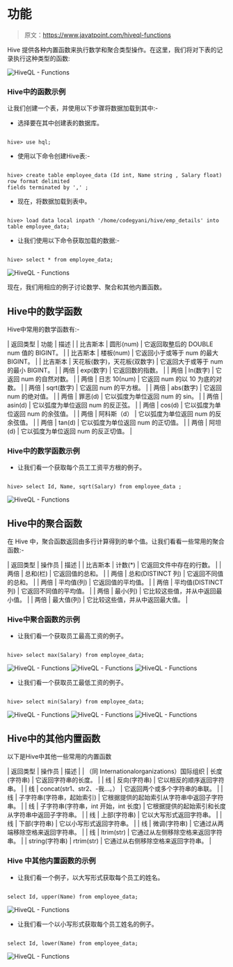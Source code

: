 # 功能

> 原文：<https://www.javatpoint.com/hiveql-functions>

Hive 提供各种内置函数来执行数学和聚合类型操作。在这里，我们将对下表的记录执行这种类型的函数:

![HiveQL - Functions](img/2ec8dadf50390f5b0f014a97c8bdc6df.png)

### Hive中的函数示例

让我们创建一个表，并使用以下步骤将数据加载到其中:-

*   选择要在其中创建表的数据库。

```

hive> use hql;  

```

*   使用以下命令创建Hive表:-

```

hive> create table employee_data (Id int, Name string , Salary float)  
row format delimited  
fields terminated by ',' ; 

```

*   现在，将数据加载到表中。

```

hive> load data local inpath '/home/codegyani/hive/emp_details' into table employee_data;

```

*   让我们使用以下命令获取加载的数据:-

```

hive> select * from employee_data;

```

![HiveQL - Functions](img/b1ed0b91e51bfb6e40a214f497d87702.png)

现在，我们用相应的例子讨论数学、聚合和其他内置函数。

## Hive中的数学函数

Hive中常用的数学函数有:-

| 返回类型 | 功能 | 描述 |
| 比吉斯本 | 圆形(num) | 它返回取整后的 DOUBLE num 值的 BIGINT。 |
| 比吉斯本 | 楼板(num) | 它返回小于或等于 num 的最大 BIGINT。 |
| 比吉斯本 | 天花板(数字)，天花板(双数字) | 它返回大于或等于 num 的最小 BIGINT。 |
| 两倍 | exp(数字) | 它返回数的指数。 |
| 两倍 | ln(数字) | 它返回 num 的自然对数。 |
| 两倍 | 日志 10(num) | 它返回 num 的以 10 为底的对数。 |
| 两倍 | sqrt(数字) | 它返回 num 的平方根。 |
| 两倍 | abs(数字) | 它返回 num 的绝对值。 |
| 两倍 | 罪恶(d) | 它以弧度为单位返回 num 的 sin。 |
| 两倍 | asin(d) | 它以弧度为单位返回 num 的反正弦。 |
| 两倍 | cos(d) | 它以弧度为单位返回 num 的余弦值。 |
| 两倍 | 阿科斯（d） | 它以弧度为单位返回 num 的反余弦值。 |
| 两倍 | tan(d) | 它以弧度为单位返回 num 的正切值。 |
| 两倍 | 阿坦(d) | 它以弧度为单位返回 num 的反正切值。 |

### Hive中的数学函数示例

*   让我们看一个获取每个员工工资平方根的例子。

```

hive> select Id, Name, sqrt(Salary) from employee_data ;  

```

![HiveQL - Functions](img/f4e8c6df9033d5018dc46f9cad988580.png)

## Hive中的聚合函数

在 Hive 中，聚合函数返回由多行计算得到的单个值。让我们看看一些常用的聚合函数:-

| 返回类型 | 操作员 | 描述 |
| 比吉斯本 | 计数(*) | 它返回文件中存在的行数。 |
| 两倍 | 总和(栏) | 它返回值的总和。 |
| 两倍 | 总和(DISTINCT 列) | 它返回不同值的总和。 |
| 两倍 | 平均值(列) | 它返回值的平均值。 |
| 两倍 | 平均值(DISTINCT 列) | 它返回不同值的平均值。 |
| 两倍 | 最小(列) | 它比较这些值，并从中返回最小值。 |
| 两倍 | 最大值(列) | 它比较这些值，并从中返回最大值。 |

### Hive中聚合函数的示例

*   让我们看一个获取员工最高工资的例子。

```

hive> select max(Salary) from employee_data;

```

![HiveQL - Functions](img/c54f1813bec8081628ead8cdfc1c1eef.png)
![HiveQL - Functions](img/9c5a3611cff0e920aa0bc5404bf141d7.png)
![HiveQL - Functions](img/c1faf01a0b476e56e7738f2f38649aab.png)

*   让我们看一个获取员工最低工资的例子。

```

hive> select min(Salary) from employee_data;

```

![HiveQL - Functions](img/f5b940a8e75d71b274bc82b9adbf770d.png)
![HiveQL - Functions](img/ac4bdb018d7241cd53cdec78168032d9.png)
![HiveQL - Functions](img/a0a8e1143ba09d86bce392d4782977fb.png)

## Hive中的其他内置函数

以下是Hive中其他一些常用的内置函数

| 返回类型 | 操作员 | 描述 |
| （同 Internationalorganizations）国际组织 | 长度(字符串) | 它返回字符串的长度。 |
| 线 | 反向(字符串) | 它以相反的顺序返回字符串。 |
| 线 | concat(str1、str2、-我...。） | 它返回两个或多个字符串的串联。 |
| 线 | 子字符串(字符串，起始索引) | 它根据提供的起始索引从字符串中返回子字符串。 |
| 线 | 子字符串(字符串，int 开始，int 长度) | 它根据提供的起始索引和长度从字符串中返回子字符串。 |
| 线 | 上部(字符串) | 它以大写形式返回字符串。 |
| 线 | 下部(字符串) | 它以小写形式返回字符串。 |
| 线 | 微调(字符串) | 它通过从两端移除空格来返回字符串。 |
| 线 | ltrim(str) | 它通过从左侧移除空格来返回字符串。 |
| string(字符串) | rtrim(str) | 它通过从右侧移除空格来返回字符串。 |

### Hive 中其他内置函数的示例

*   让我们看一个例子，以大写形式获取每个员工的姓名。

```

select Id, upper(Name) from employee_data;

```

![HiveQL - Functions](img/b9de592efc4e84b42625a95a01c29db5.png)

*   让我们看一个以小写形式获取每个员工姓名的例子。

```

select Id, lower(Name) from employee_data;

```

![HiveQL - Functions](img/dac2ad4ea6b520f1937d2f5a52b03e9c.png)